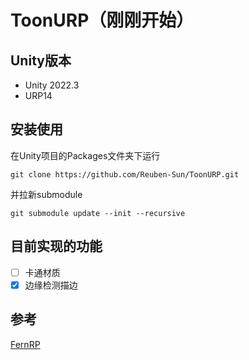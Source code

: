 # ToonURP（刚刚开始）

## Unity版本

 - Unity 2022.3
 - URP14

## 安装使用

在Unity项目的Packages文件夹下运行

```
git clone https://github.com/Reuben-Sun/ToonURP.git
```

并拉新submodule

```
git submodule update --init --recursive
```

## 目前实现的功能

- [ ] 卡通材质
- [x] 边缘检测描边 

## 参考

[FernRP](https://github.com/FernRP/FernRPExample)